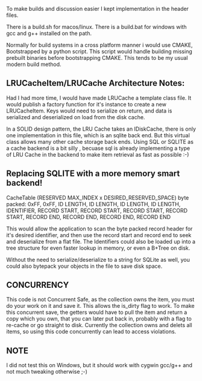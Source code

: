 To make builds and discussion easier I kept implementation in the header files.

There is a build.sh for macos/linux.
There is a build.bat for windows with gcc and g++ installed on the path.

Normally for build systems in a cross platform manner i would use CMAKE, Bootstrapped by a python script. This script would handle building missing prebuilt binaries before bootstrapping CMAKE. This tends to be my usual modern build method.

## LRUCacheItem/LRUCache Architecture Notes:

Had I had more time, I would have made LRUCache a template class file. It would publish a factory function for it's instance to create a new LRUCacheItem. Keys would need to serialize on return, and data is serialized and deserialized on load from the disk cache.

In a SOLID design pattern, the LRU Cache takes an IDiskCache, there is only one implementation in this file, which is an sqlite back end. But this virtual class allows many other cache storage back ends. Using SQL or SQLITE as a cache backend is a bit silly , becuase sql is already implementing a type of LRU Cache in the backend to make item retrieval as fast as possible :-)

## Replacing SQLITE with a more memory smart backend!

CacheTable (RESERVED MAX_INDEX x DESIRED_RESERVED_SPACE)
byte packed: 0xFF, 0xFF, ID LENGTH, ID LENGTH, ID LENGTH, ID LENGTH, IDENTIFIER, RECORD START, RECORD START, RECORD START, RECORD START, RECORD END, RECORD END, RECORD END, RECORD END

This would allow the application to scan the byte packed record header for it's desired identifier, and then use the record start and record end to seek and deserialize from a flat file.
The Identifiers could also be loaded up into a tree structure for even faster lookup in memory, or even a B+Tree on disk.

Without the need to serialize/deserialize to a string for SQLite as well, you could also bytepack your objects in the file to save disk space.

## CONCURRENCY

This code is not Concurrent Safe, as the collection owns the item, you must do your work on it and save it. This allows the is_dirty flag to work.
To make this concurrent save, the getters would have to pull the item and return a copy which you own, that you can later put back in, probably with a flag to re-cache or go straight to disk.
Currently the collection owns and delets all items, so using this code concurrently can lead to access violations.

## NOTE

I did not test this on Windows, but it should work with cygwin gcc/g++ and not much tweaking otherwise ;-)
